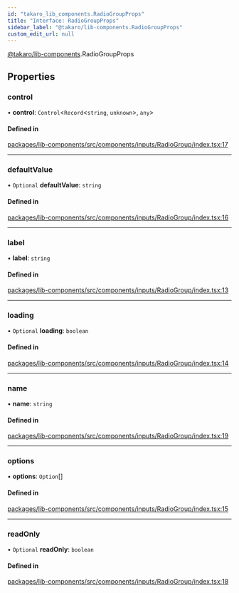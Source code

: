 ```yaml
---
id: "takaro_lib_components.RadioGroupProps"
title: "Interface: RadioGroupProps"
sidebar_label: "@takaro/lib-components.RadioGroupProps"
custom_edit_url: null
---
```


[@takaro/lib-components](../modules/takaro_lib_components.md).RadioGroupProps

## Properties

### control

• **control**: `Control`<`Record`<`string`, `unknown`\>, `any`\>

#### Defined in

[packages/lib-components/src/components/inputs/RadioGroup/index.tsx:17](https://github.com/niekcandaele/Takaro/blob/91fb19b/packages/lib-components/src/components/inputs/RadioGroup/index.tsx#L17)

___

### defaultValue

• `Optional` **defaultValue**: `string`

#### Defined in

[packages/lib-components/src/components/inputs/RadioGroup/index.tsx:16](https://github.com/niekcandaele/Takaro/blob/91fb19b/packages/lib-components/src/components/inputs/RadioGroup/index.tsx#L16)

___

### label

• **label**: `string`

#### Defined in

[packages/lib-components/src/components/inputs/RadioGroup/index.tsx:13](https://github.com/niekcandaele/Takaro/blob/91fb19b/packages/lib-components/src/components/inputs/RadioGroup/index.tsx#L13)

___

### loading

• `Optional` **loading**: `boolean`

#### Defined in

[packages/lib-components/src/components/inputs/RadioGroup/index.tsx:14](https://github.com/niekcandaele/Takaro/blob/91fb19b/packages/lib-components/src/components/inputs/RadioGroup/index.tsx#L14)

___

### name

• **name**: `string`

#### Defined in

[packages/lib-components/src/components/inputs/RadioGroup/index.tsx:19](https://github.com/niekcandaele/Takaro/blob/91fb19b/packages/lib-components/src/components/inputs/RadioGroup/index.tsx#L19)

___

### options

• **options**: `Option`[]

#### Defined in

[packages/lib-components/src/components/inputs/RadioGroup/index.tsx:15](https://github.com/niekcandaele/Takaro/blob/91fb19b/packages/lib-components/src/components/inputs/RadioGroup/index.tsx#L15)

___

### readOnly

• `Optional` **readOnly**: `boolean`

#### Defined in

[packages/lib-components/src/components/inputs/RadioGroup/index.tsx:18](https://github.com/niekcandaele/Takaro/blob/91fb19b/packages/lib-components/src/components/inputs/RadioGroup/index.tsx#L18)
